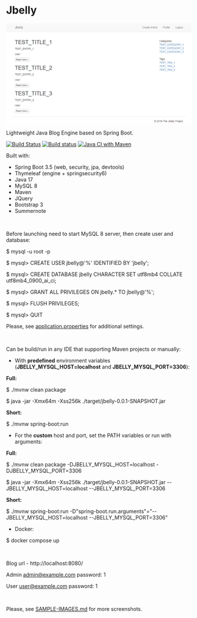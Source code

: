 # Jbelly

<img src="sample-images/jbelly-index.PNG" alt=""/>

Lightweight Java Blog Engine based on Spring Boot.

[![Build Status](https://travis-ci.com/evgeniyosipov/jbelly.svg?branch=master)](https://app.travis-ci.com/github/evgeniyosipov/jbelly)
[![Build status](https://ci.appveyor.com/api/projects/status/828dv3mgy94efa9a?svg=true)](https://ci.appveyor.com/project/evgeniyosipov/jbelly)
[![Java CI with Maven](https://github.com/evgeniyosipov/jbelly/actions/workflows/maven.yml/badge.svg)](https://github.com/evgeniyosipov/jbelly/actions/workflows/maven.yml)

Built with:
* Spring Boot 3.5 (web, security, jpa, devtools)
* Thymeleaf (engine + springsecurity6)
* Java 17
* MySQL 8
* Maven
* JQuery
* Bootstrap 3
* Summernote

<br />

Before launching need to start MySQL 8 server, then create user and database:

$ mysql -u root -p

$ mysql> CREATE USER jbelly@'%' IDENTIFIED BY 'jbelly';

$ mysql> CREATE DATABASE jbelly CHARACTER SET utf8mb4 COLLATE utf8mb4_0900_ai_ci;

$ mysql> GRANT ALL PRIVILEGES ON jbelly.* TO jbelly@'%';

$ mysql> FLUSH PRIVILEGES;

$ mysql> QUIT

Please, see [application.properties](src/main/resources/application.properties) for additional settings.

<br />

Can be build/run in any IDE that supporting Maven projects or manually:

* With **predefined** environment variables (**JBELLY_MYSQL_HOST=localhost** and **JBELLY_MYSQL_PORT=3306**):

**Full:**

$ ./mvnw clean package

$ java -jar -Xmx64m -Xss256k ./target/jbelly-0.0.1-SNAPSHOT.jar

**Short:**

$ ./mvnw spring-boot:run

* For the **custom** host and port, set the PATH variables or run with arguments:

**Full:**

$ ./mvnw clean package -DJBELLY_MYSQL_HOST=localhost -DJBELLY_MYSQL_PORT=3306

$ java -jar -Xmx64m -Xss256k ./target/jbelly-0.0.1-SNAPSHOT.jar --JBELLY_MYSQL_HOST=localhost --JBELLY_MYSQL_PORT=3306

**Short:**

$ ./mvnw spring-boot:run -D"spring-boot.run.arguments"="--JBELLY_MYSQL_HOST=localhost --JBELLY_MYSQL_PORT=3306"

* Docker:

$ docker compose up

<br />

Blog url - http://localhost:8080/

Admin admin@example.com password: 1

User user@example.com password: 1

<br />

Please, see <a href="SAMPLE-IMAGES.md">SAMPLE-IMAGES.md</a> for more screenshots.

<br />
